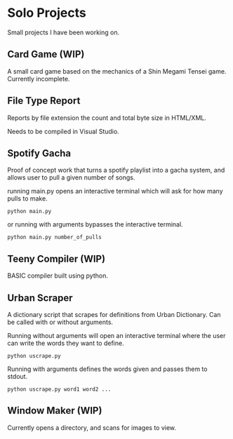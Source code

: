 # Solo Projects
Small projects I have been working on.

## Card Game (WIP)
A small card game based on the mechanics of a Shin Megami Tensei game. Currently incomplete.

## File Type Report
Reports by file extension the count and total byte size in HTML/XML.

Needs to be compiled in Visual Studio.

## Spotify Gacha
Proof of concept work that turns a spotify playlist into a gacha system, and allows user to pull a given number of songs.

running main.py opens an interactive terminal which will ask for how many pulls to make.

`python main.py`

or running with arguments bypasses the interactive terminal.

`python main.py number_of_pulls`

## Teeny Compiler (WIP)
BASIC compiler built using python.

## Urban Scraper
A dictionary script that scrapes for definitions from Urban Dictionary. Can be called with or without arguments.

Running without arguments will open an interactive terminal where the user can write the words they want to define.

`python uscrape.py`

Running with arguments defines the words given and passes them to stdout.

`python uscrape.py word1 word2 ...`

## Window Maker (WIP)
Currently opens a directory, and scans for images to view.


